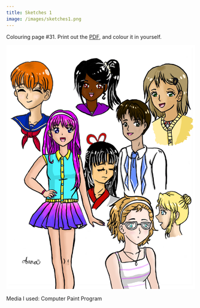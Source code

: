 ```yaml
---
title: Sketches 1
image: /images/sketches1.png
---
```

Colouring page #31. Print out the [PDF], and colour it in yourself.

![png]

Media I used: Computer Paint Program

[png]: /images/sketches1.png
[PDF]: /images/sketches1.pdf
